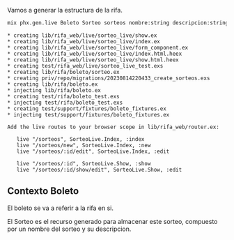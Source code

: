 Vamos a generar la estructura de la rifa.

```bash
mix phx.gen.live Boleto Sorteo sorteos nombre:string descripcion:string
```

``` 
* creating lib/rifa_web/live/sorteo_live/show.ex  
* creating lib/rifa_web/live/sorteo_live/index.ex  
* creating lib/rifa_web/live/sorteo_live/form_component.ex  
* creating lib/rifa_web/live/sorteo_live/index.html.heex  
* creating lib/rifa_web/live/sorteo_live/show.html.heex  
* creating test/rifa_web/live/sorteo_live_test.exs  
* creating lib/rifa/boleto/sorteo.ex  
* creating priv/repo/migrations/20230814220433_create_sorteos.exs  
* creating lib/rifa/boleto.ex  
* injecting lib/rifa/boleto.ex  
* creating test/rifa/boleto_test.exs  
* injecting test/rifa/boleto_test.exs  
* creating test/support/fixtures/boleto_fixtures.ex  
* injecting test/support/fixtures/boleto_fixtures.ex  
  
Add the live routes to your browser scope in lib/rifa_web/router.ex:  
  
   live "/sorteos", SorteoLive.Index, :index  
   live "/sorteos/new", SorteoLive.Index, :new  
   live "/sorteos/:id/edit", SorteoLive.Index, :edit  
  
   live "/sorteos/:id", SorteoLive.Show, :show  
   live "/sorteos/:id/show/edit", SorteoLive.Show, :edit
```

## Contexto Boleto

El boleto se va a referir a la rifa en si.

El Sorteo es el recurso generado para almacenar este sorteo, compuesto por un nombre del sorteo y su descripcion.



